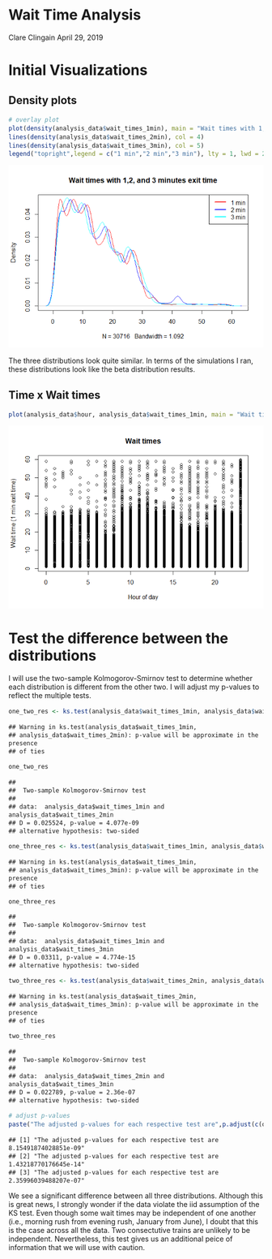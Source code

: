 Wait Time Analysis
================
Clare Clingain
April 29, 2019

# Initial Visualizations

## Density plots

``` r
# overlay plot
plot(density(analysis_data$wait_times_1min), main = "Wait times with 1,2, and 3 minutes exit time", col = 2)
lines(density(analysis_data$wait_times_2min), col = 4)
lines(density(analysis_data$wait_times_3min), col = 5)
legend("topright",legend = c("1 min","2 min","3 min"), lty = 1, lwd = 2, col = c(2,4,5))
```

![](6_Wait_Time_Analysis_files/figure-gfm/density-1.png)<!-- -->

The three distributions look quite similar. In terms of the simulations
I ran, these distributions look like the beta distribution
results.

## Time x Wait times

``` r
plot(analysis_data$hour, analysis_data$wait_times_1min, main = "Wait times",xlab = "Hour of day",ylab = "Wait time (1 min exit time)")
```

![](6_Wait_Time_Analysis_files/figure-gfm/time%20by%20wait%20times-1.png)<!-- -->

# Test the difference between the distributions

I will use the two-sample Kolmogorov-Smirnov test to determine whether
each distribution is different from the other two. I will adjust my
p-values to reflect the multiple
tests.

``` r
one_two_res <- ks.test(analysis_data$wait_times_1min, analysis_data$wait_times_2min)
```

    ## Warning in ks.test(analysis_data$wait_times_1min,
    ## analysis_data$wait_times_2min): p-value will be approximate in the presence
    ## of ties

``` r
one_two_res
```

    ## 
    ##  Two-sample Kolmogorov-Smirnov test
    ## 
    ## data:  analysis_data$wait_times_1min and analysis_data$wait_times_2min
    ## D = 0.025524, p-value = 4.077e-09
    ## alternative hypothesis: two-sided

``` r
one_three_res <- ks.test(analysis_data$wait_times_1min, analysis_data$wait_times_3min)
```

    ## Warning in ks.test(analysis_data$wait_times_1min,
    ## analysis_data$wait_times_3min): p-value will be approximate in the presence
    ## of ties

``` r
one_three_res
```

    ## 
    ##  Two-sample Kolmogorov-Smirnov test
    ## 
    ## data:  analysis_data$wait_times_1min and analysis_data$wait_times_3min
    ## D = 0.03311, p-value = 4.774e-15
    ## alternative hypothesis: two-sided

``` r
two_three_res <- ks.test(analysis_data$wait_times_2min, analysis_data$wait_times_3min)
```

    ## Warning in ks.test(analysis_data$wait_times_2min,
    ## analysis_data$wait_times_3min): p-value will be approximate in the presence
    ## of ties

``` r
two_three_res
```

    ## 
    ##  Two-sample Kolmogorov-Smirnov test
    ## 
    ## data:  analysis_data$wait_times_2min and analysis_data$wait_times_3min
    ## D = 0.022789, p-value = 2.36e-07
    ## alternative hypothesis: two-sided

``` r
# adjust p-values
paste("The adjusted p-values for each respective test are",p.adjust(c(one_two_res$p.value, one_three_res$p.value, two_three_res$p.value), method = "hochberg"))
```

    ## [1] "The adjusted p-values for each respective test are 8.15491874028851e-09"
    ## [2] "The adjusted p-values for each respective test are 1.43218770176645e-14"
    ## [3] "The adjusted p-values for each respective test are 2.35996039488207e-07"

We see a significant difference between all three distributions.
Although this is great news, I strongly wonder if the data violate the
iid assumption of the KS test. Even though some wait times may be
independent of one another (i.e., morning rush from evening rush,
January from June), I doubt that this is the case across all the data.
Two consectutive trains are unlikely to be independent. Nevertheless,
this test gives us an additional peice of information that we will use
with caution.
